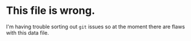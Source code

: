 # This file is wrong.
I'm having trouble sorting out `git` issues so at the moment there are flaws with this data file.
